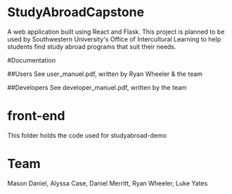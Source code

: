 # StudyAbroadCapstone
A web application built using React and Flask. This project is planned to be used by Southwestern University's Office of Intercultural Learning to help students find study abroad programs that suit their needs.

#Documentation

##Users
See user_manuel.pdf, written by Ryan Wheeler & the team

##Developers
See developer_manuel.pdf, written by the team

# front-end
This folder holds the code used for studyabroad-demo

# Team
Mason Daniel,
Alyssa Case,
Daniel Merritt,
Ryan Wheeler,
Luke Yates
